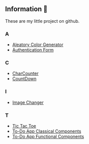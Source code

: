 ## Information 🤯

These are my little project on github.

### A

- <a href = "https://github.com/MedAmineGabsi/AleatoryColorGenerator">Aleatory Color Generator</a>
- <a href = "https://github.com/MedAmineGabsi/Authentication-Form">Authentication Form</a>

### C

- <a href = "https://github.com/MedAmineGabsi/CharCounter">CharCounter</a>
- <a href="https://github.com/MedAmineGabsi/Counterdown">CountDown</a>

### I

- <a href="https://github.com/MedAmineGabsi/imageChanger">Image Changer</a>

### T
- <a href = "https://github.com/MedAmineGabsi/Tic-Tac-Toe">Tic Tac Toe</a>
- <a href = "https://github.com/MedAmineGabsi/todo-App">To-Do App Classical Components</a>
- <a href = "https://github.com/MedAmineGabsi/todo-List">To-Do App Functional Components</a>
